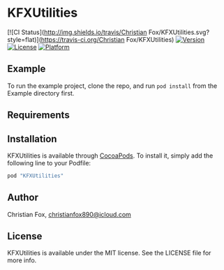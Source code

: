 # KFXUtilities

[![CI Status](http://img.shields.io/travis/Christian Fox/KFXUtilities.svg?style=flat)](https://travis-ci.org/Christian Fox/KFXUtilities)
[![Version](https://img.shields.io/cocoapods/v/KFXUtilities.svg?style=flat)](http://cocoapods.org/pods/KFXUtilities)
[![License](https://img.shields.io/cocoapods/l/KFXUtilities.svg?style=flat)](http://cocoapods.org/pods/KFXUtilities)
[![Platform](https://img.shields.io/cocoapods/p/KFXUtilities.svg?style=flat)](http://cocoapods.org/pods/KFXUtilities)

## Example

To run the example project, clone the repo, and run `pod install` from the Example directory first.

## Requirements

## Installation

KFXUtilities is available through [CocoaPods](http://cocoapods.org). To install
it, simply add the following line to your Podfile:

```ruby
pod "KFXUtilities"
```

## Author

Christian Fox, christianfox890@icloud.com

## License

KFXUtilities is available under the MIT license. See the LICENSE file for more info.
